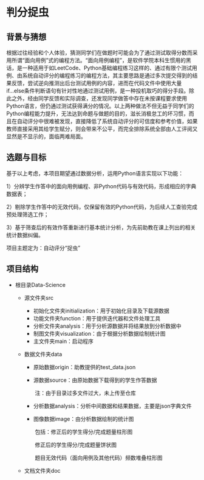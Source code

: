 # 判分捉虫

## 背景与猜想

根据过往经验和个人体验，猜测同学们在做题时可能会为了通过测试取得分数而采用所谓“面向用例”式的编程方法。“面向用例编程”，是软件学院本科生惯用的黑话，是一种适用于如LeetCode、Python基础编程练习这样的、通过有限个测试用例、由系统自动评分的编程练习的编程方法，其主要思路是通过多次提交得到的结果反馈，尝试逆向推测出后台测试用例的内容，进而在代码文件中使用大量if...else条件判断语句有针对性地通过测试用例，是一种投机取巧的得分手段。除此之外，经由同学反馈和实际调查，还发现同学做答中存在未按课程要求使用Python语言，但仍通过测试获得满分的情况。以上两种做法不但无益于同学们的Python编程能力提升，无法达到命题与做题的目的，滋长消极怠工的坏习惯，而且在自动评分中很难被发现，直接降低了系统自动评分的可信度和参考价值，如果教师直接采用其给学生赋分，则会带来不公平，而完全排除系统全部由人工评阅又显然是不显示的，面临两难局面。

## 选题与目标

基于以上考虑，本项目期望通过数据分析，运用Python语言实现以下功能：

1）分辨学生作答中的面向用例编程、非Python代码与有效代码，形成相应的字典数据表；

2）剔除学生作答中的无效代码，仅保留有效的Python代码，为后续人工查验完成预处理筛选工作；

3）基于筛查后的有效作答重新进行基本统计分析，为先前助教在课上列出的相关统计数据纠偏。

项目主题定为：自动评分“捉虫”

## 项目结构

- 根目录Data-Science

  - 源文件夹src

    - 初始化文件夹initialization：用于初始化目录及下载源数据
    - 功能文件夹function：用于提供迭代器和文件处理工具
    - 分析文件夹analysis：用于分析源数据并将结果放到分析数据中
    - 制图文件夹visualization：由于根据分析数据绘制统计图
    - 主文件夹main：启动程序

  - 数据文件夹data

    - 原始数据origin：助教提供的test_data.json

    - 源数据source：由原始数据下载得到的学生作答数据

      ​	注：由于目录过多文件过大，未上传至仓库

    - 分析数据analysis：分析中间数据和结果数据，主要是json字典文件

    - 图像数据image：由分析数据绘制的统计图

      ​	包括：修正后的学生得分/完成题量柱形图

      ​				修正后的学生得分/完成题量饼状图	

      ​				题目无效代码（面向用例及其他代码）频数堆叠柱形图
  
  - 文档文件夹doc


